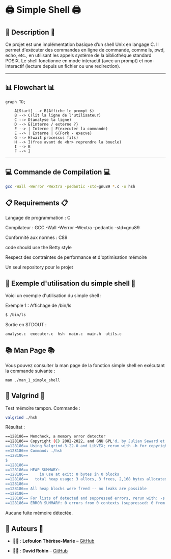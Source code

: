 # 🖨️ Simple Shell 🖨️

## 📄 Description 📄

Ce projet est une implémentation basique d’un shell Unix en langage C.
Il permet d'exécuter des commandes en ligne de commande, comme ls, pwd, echo, etc., en utilisant les appels système de la bibliothèque standard POSIX.
Le shell fonctionne en mode interactif (avec un prompt) et non-interactif (lecture depuis un fichier ou une redirection).

---
## 📊 Flowchart 📊
```mermaid
graph TD;

    A[Start] --> B(Affiche le prompt $)
    B --> C(lit la ligne de l'utilisateur)
    C --> D(analyse la ligne)
    D --> E{interne / externe ?}
    E --> | Interne | F(executer la commande)
    E --> | Externe | G(Fork - execve)
    G --> H(wait processus fils)
    H --> I(free avant de <br> reprendre la boucle)
    I --> B
    F --> I
```

---

## 💻 Commande de Compilation 💻

```bash
gcc -Wall -Werror -Wextra -pedantic -std=gnu89 *.c -o hsh
```

## 📋 Requirements 📋

Langage de programmation : C

Compilateur : GCC -Wall -Werror -Wextra -pedantic -std=gnu89

Conformité aux normes : C89

code should use the Betty style

Respect des contraintes de performance et d'optimisation mémoire

Un seul repository pour le projet



## 📜 Exemple d'utilisation du simple shell 📜

Voici un exemple d'utilisation du simple shell :

Exemple 1 : Affichage de /bin/ls
```bash
$ /bin/ls
```

Sortie en STDOUT :
```bash
analyse.c  executer.c  hsh  main.c  main.h  utils.c
```

## 📚 Man Page 📚

Vous pouvez consulter la man page de la fonction simple shell en exécutant la commande suivante :

```man ./man_1_simple_shell```

## 🧠 Valgrind 🧠

Test mémoire tampon.
Commande :
```bash
valgrind ./hsh
```

Résultat :

```bash
==128186== Memcheck, a memory error detector
==128186== Copyright (C) 2002-2022, and GNU GPL'd, by Julian Seward et al.
==128186== Using Valgrind-3.22.0 and LibVEX; rerun with -h for copyright info
==128186== Command: ./hsh
==128186==
$
==128186==
==128186== HEAP SUMMARY:
==128186==     in use at exit: 0 bytes in 0 blocks
==128186==   total heap usage: 3 allocs, 3 frees, 2,168 bytes allocated
==128186==
==128186== All heap blocks were freed -- no leaks are possible
==128186==
==128186== For lists of detected and suppressed errors, rerun with: -s
==128186== ERROR SUMMARY: 0 errors from 0 contexts (suppressed: 0 from 0)
```

Aucune fuite mémoire détectée.

## 🎯 Auteurs 🎯

- 👨‍💻 : **Lefoulon Thérèse-Marie** – [GitHub](https://github.com/Timi-Holberton)

- 👨‍💻 : **David Robin** – [GitHub](https://github.com/StrawberSam)
